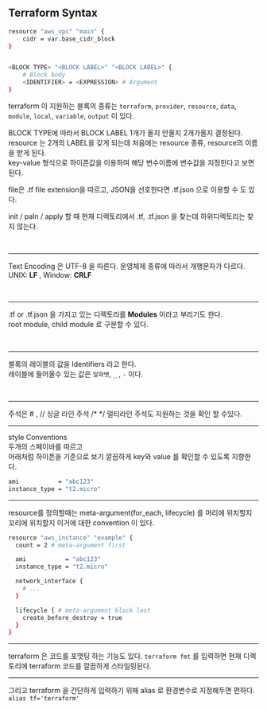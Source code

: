 ## Terraform Syntax

```bash
resource "aws_vpc" "main" {
    cidr = var.base_cidr_block
}


<BLOCK TYPE> "<BLOCK LABEL>" "<BLOCK LABEL>" {
    # Block body
    <IDENTIFIER> = <EXPRESSION> # Argument
}
```

terraform 이 지원하는 블록의 종류는 `terraform`, `provider`, `resource`, `data`, `module`, `local`, `variable`, `output` 이 있다.

BLOCK TYPE에 따라서 BLOCK LABEL 1개가 올지 안올지 2개가올지 결정된다.  
resource 는 2개의 LABEL을 갖게 되는데 처음에는 resource 종류, resource의 이름을 받게 된다.  
key-value 형식으로 하이픈값을 이용하여 해당 변수이름에 변수값을 지정한다고 보면된다.

file은 .tf file extension을 따르고, JSON을 선호한다면 .tf.json 으로 이용할 수 도 있다.

init / paln / apply 할 때 현재 디렉토리에서 .tf, .tf.json 을 찾는데 하위디렉토리는 찾지 않는다.

<br>

---

Text Encoding 은 UTF-8 을 따른다.
운영체제 종류에 따라서 개행문자가 다르다.  
UNIX: **LF** , Window: **CRLF**

<br>

---

.tf or .tf.json 을 가지고 있는 디렉토리를 **Modules** 이라고 부리기도 한다.  
root module, child module 로 구분할 수 있다.

<br>

---

블록의 레이블의 값을 Identifiers 라고 한다.  
레이블에 들어올수 있는 값은 `알파벳`, `_` , `-` 이다.

<br>

---

주석은 # , // 싱글 라인 주석 /\* \*/ 멀티라인 주석도 지원하는 것을 확인 할 수있다.

---

style Conventions  
두개의 스페이바를 따르고  
아래처럼 하이픈을 기준으로 보기 깔끔하게 key와 value 를 확인할 수 있도록 지향한다.

```bash
ami           = "abc123"
instance_type = "t2.micro"
```

---

resource를 정의할때는 meta-argument(for_each, lifecycle) 를 머리에 위치할지 꼬리에 위치할지 이거에 대한 convention 이 있다.

```bash
resource "aws_instance" "example" {
  count = 2 # meta-argument first

  ami           = "abc123"
  instance_type = "t2.micro"

  network_interface {
    # ...
  }

  lifecycle { # meta-argument block last
    create_before_destroy = true
  }
}

```

---

terraform 은 코드를 포맷팅 하는 기능도 있다.
`terraform fmt` 를 입력하면 현재 디렉토리에 terraform 코드를 깔끔하게 스타일링된다.

---

그리고 terraform 을 간단하게 입력하기 위해 alias 로 환경변수로 지정해두면 편하다.  
`alias tf='terraform'`
